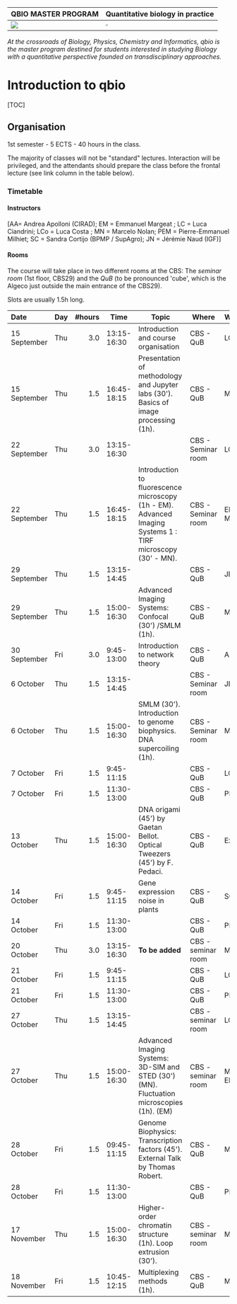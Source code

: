 
| QBIO MASTER PROGRAM| Quantitative biology in practice |
| ------------------------------------------------------------ | ---------------------------------------------- |
| ![](README.assets/LOGO_original_RVB_WEB-1.png) | <img src="README.assets/logo_qbio_quadri.png" style="zoom:30%;" /> |

*At the  crossroads of Biology, Physics, Chemistry and Informatics, qbio is the  master program destined for students interested in studying Biology with a quantitative perspective founded on transdisciplinary approaches.*

# Introduction to qbio

[TOC] 

## Organisation

1st semester - 5 ECTS - 40 hours in the class. 

The majority of classes will not be "standard" lectures. Interaction will be privileged, and the attendants should prepare the class before the frontal lecture (see link column in the table below).



### Timetable

#### Instructors

[AA= Andrea Apolloni (CIRAD); EM = Emmanuel Margeat ; LC = Luca Ciandrini; LCo = Luca Costa ; MN = Marcelo Nolan; PEM = Pierre-Emmanuel Milhiet; SC = Sandra Cortijo (BPMP / SupAgro); JN = Jérémie Naud (IGF)]


#### Rooms
The course will take place in two different rooms at the CBS: The *seminar room* (1st floor, CBS29) and the *QuB* (to be pronounced 'cube', which is the Algeco just outside the main entrance of the CBS29).

Slots are usually 1.5h long.

| Date            | Day  |   #hours | Time | Topic                                                      | Where | Who | Link |
| :-------------- | ---- | -------: | ------------- | ------------------------------------------------------------ | ----- | ---- | ---- |
| 15 September    | Thu  |      3.0 | 13:15-16:30     | Introduction and course organisation                    | CBS - QuB  | LC |  |
| 15 September    | Thu  |      1.5 | 16:45-18:15     | Presentation of methodology and Jupyter labs (30'). Basics of image processing (1h). | CBS - QuB | MN| [constructList](https://github.com/qbiomaster/qBioMaster-introduction/blob/main/constructs/UE_Introduction/ConstructList.md) |
| 22 September    | Thu  |      3.0 | 13:15-16:30     |                    | CBS - Seminar room  | LC |  |
| 22 September    | Thu  |      1.5 | 16:45-18:15     | Introduction to fluorescence microscopy (1h - EM). Advanced Imaging Systems 1 : TIRF microscopy (30' - MN). | CBS - Seminar room   | EM-MN| [constructList](https://github.com/qbiomaster/qBioMaster-introduction/blob/main/constructs/UE_Introduction/ConstructList.md) |
| 29 September    | Thu  |      1.5 | 13:15-14:45     |                    | CBS - QuB  | JN |  |
| 29 September    | Thu  |      1.5 | 15:00-16:30   | Advanced Imaging Systems: Confocal (30') /SMLM (1h).        | CBS - QuB  | MN | [constructList](https://github.com/qbiomaster/qBioMaster-introduction/blob/main/constructs/UE_Introduction/ConstructList.md) |
| 30 September    | Fri  |      3.0 | 9:45-13:00     | Introduction to network theory                    | CBS - QuB  | AA |  |
| 6 October       | Thu  |      1.5 | 13:15-14:45    |  | CBS - Seminar room  | JN|  |
| 6 October       | Thu  |      1.5 | 15:00-16:30    | SMLM (30'). Introduction to genome biophysics. DNA supercoiling (1h). | CBS - Seminar room  | MN| [constructList](https://github.com/qbiomaster/qBioMaster-introduction/blob/main/constructs/UE_Introduction/ConstructList.md) |
| 7 October       | Fri  |      1.5 | 9:45-11:15     |                         | CBS - QuB   | LC| |
| 7 October       | Fri  |      1.5 | 11:30-13:00     |                          | CBS - QuB   | PEM| |
| 13 October      | Thu  |      1.5 | 15:00-16:30    | DNA origami (45') by Gaetan Bellot. Optical Tweezers (45') by F. Pedaci. | CBS - QuB      | Ext | [constructList](https://github.com/qbiomaster/qBioMaster-introduction/blob/main/constructs/UE_Introduction/ConstructList.md) |
| 14 October       | Fri  |      1.5 | 9:45-11:15     | Gene expression noise in plants  | CBS - QuB   | SC| |
| 14 October       | Fri  |      1.5 | 11:30-13:00     |                          | CBS - QuB   | PEM| |
| 20 October       | Thu  |      3.0 | 13:15-16:30     | **To be added**                         | CBS - seminar room   | MN| |
| 21 October       | Fri  |      1.5 | 9:45-11:15     |                          | CBS - QuB   | LC| |
| 21 October       | Fri  |      1.5 | 11:30-13:00     |                          | CBS - QuB   | PEM| |
| 27 October      | Thu  |      1.5 | 13:15-14:45      |  | CBS  - seminar room | LC | |
| 27 October      | Thu  |      1.5 | 15:00-16:30     | Advanced Imaging Systems: 3D-SIM and STED (30') (MN). Fluctuation microscopies (1h). (EM) | CBS  - seminar room   | MN-EM| [constructList](https://github.com/qbiomaster/qBioMaster-introduction/blob/main/constructs/UE_Introduction/ConstructList.md) |
| 28 October      | Fri  |      1.5 | 09:45-11:15    | Genome Biophysics: Transcription factors (45'). External Talk by Thomas Robert. | CBS  -QuB  | MN| [constructList](https://github.com/qbiomaster/qBioMaster-introduction/blob/main/constructs/UE_Introduction/ConstructList.md) |
| 28 October       | Fri  |      1.5 | 11:30-13:00     |                         | CBS - QuB   | PEM| |
| 17 November      | Thu  |      1.5 | 15:00-16:30    | Higher-order chromatin structure  (1h). Loop extrusion (30'). | CBS - seminar room  | MN| [constructList](https://github.com/qbiomaster/qBioMaster-introduction/blob/main/constructs/UE_Introduction/ConstructList.md) |
| 18 November     | Fri  |      1.5 | 10:45-12:15   | Multiplexing methods (1h).                                   | CBS - QuB | MN| [constructList](https://github.com/qbiomaster/qBioMaster-introduction/blob/main/constructs/UE_Introduction/ConstructList.md) |

